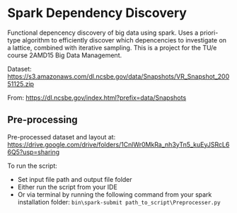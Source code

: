 # Spark Dependency Discovery
Functional depencency discovery of big data using spark. Uses a priori-type algorithm to efficiently discover which depencencies to investigate on a lattice, combined with iterative sampling. This is a project for the TU/e course 2AMD15 Big Data Management.


Dataset: https://s3.amazonaws.com/dl.ncsbe.gov/data/Snapshots/VR_Snapshot_20051125.zip

From: https://dl.ncsbe.gov/index.html?prefix=data/Snapshots

## Pre-processing
Pre-processed dataset and layout at: https://drive.google.com/drive/folders/1CnlWr0MkRa_nh3yTn5_kuEyJSRcL66Q5?usp=sharing

To run the script:
- Set input file path and output file folder
- Either run the script from your IDE
- Or via terminal by running the following command from your spark installation folder:
```bin\spark-submit path_to_script\Preprocesser.py```
